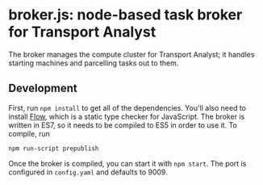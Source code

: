 # broker.js: node-based task broker for Transport Analyst

The broker manages the compute cluster for Transport Analyst; it handles starting machines and parcelling tasks out to them.

## Development

First, run `npm install` to get all of the dependencies. You'll also need to install [Flow](http://flowtype.org/), which is a static type checker
for JavaScript. The broker is written in ES7, so it needs to be compiled to ES5 in order to use it. To compile, run

    npm run-script prepublish

Once the broker is compiled, you can start it with `npm start`. The port is configured in `config.yaml` and defaults to 9009.
